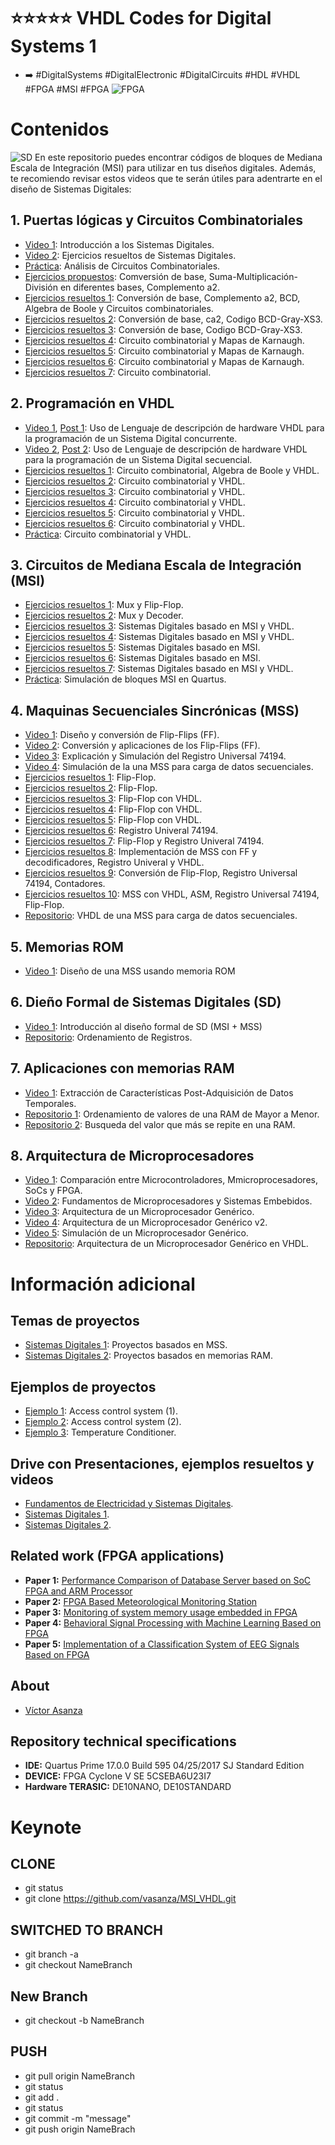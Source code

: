 # ⭐⭐⭐⭐⭐ VHDL Codes for Digital Systems 1
- ➡️ #DigitalSystems #DigitalElectronic #DigitalCircuits #HDL #VHDL #FPGA #MSI #FPGA
![FPGA](https://user-images.githubusercontent.com/12642226/126781573-f8af8ca5-0cdf-4d91-a8bb-fece6117d426.png)

# Contenidos
![SD](https://user-images.githubusercontent.com/12642226/150647904-c8eaf852-bfd2-4465-b432-90fd83dee562.png)
En este repositorio puedes encontrar códigos de bloques de Mediana Escala de Integración (MSI) para utilizar en tus diseños digitales.
Además, te recomiendo revisar estos videos que te serán útiles para adentrarte en el diseño de Sistemas Digitales:

## 1. Puertas lógicas y Circuitos Combinatoriales
- [Video 1](https://www.youtube.com/watch?v=fiQaocvqg9M&list=PLQzI-judwt-k4PkAGj_e_ZHDzYI0ZpshK&index=17&t=4393s):  Introducción a los Sistemas Digitales.
- [Video 2](https://www.youtube.com/watch?v=RsQSRA2K-R0&list=PLQzI-judwt-k4PkAGj_e_ZHDzYI0ZpshK&index=17&t=2876s): Ejercicios resueltos de Sistemas Digitales.
- [Práctica](https://vasanza.blogspot.com/2017/08/practica-analisis-de-circuitos.html): Análisis de Circuitos Combinatoriales.
- [Ejercicios propuestos](https://vasanza.blogspot.com/2017/05/ejercicios-propuestos-cap1-sistemas.html): Comversión de base, Suma-Multiplicación-División en diferentes bases, Complemento a2.
- [Ejercicios resueltos 1](https://vasanza.blogspot.com/2017/11/leccion-1er-parcial-sistemas-digitales.html): Conversión de base, Complemento a2, BCD, Algebra de Boole y Circuitos combinatoriales.
- [Ejercicios resueltos 2](https://vasanza.blogspot.com/2021/07/solucion-leccion-sistemas-digitales-1.html): Conversión de base, ca2, Codigo BCD-Gray-XS3.
- [Ejercicios resueltos 3](https://vasanza.blogspot.com/2021/03/solucion-leccion-sistemas-digitales-1.html): Conversión de base, Codigo BCD-Gray-XS3.
- [Ejercicios resueltos 4](https://vasanza.blogspot.com/2020/07/solucion-evaluacion-sistemas-digitales.html): Circuito combinatorial y Mapas de Karnaugh.
- [Ejercicios resueltos 5](https://vasanza.blogspot.com/2021/07/solucion-leccion-sistemas-digitales-1_7.html): Circuito combinatorial y Mapas de Karnaugh.
- [Ejercicios resueltos 6](https://vasanza.blogspot.com/2021/03/solucion-leccion-sistemas-digitales-1_23.html): Circuito combinatorial y Mapas de Karnaugh.
- [Ejercicios resueltos 7](https://vasanza.blogspot.com/2017/12/sistemas-digitales-1-solucion-examen.html): Circuito combinatorial.

## 2. Programación en VHDL
- [Video 1](https://www.youtube.com/watch?v=iWi0UZ-J1ps&list=PLQzI-judwt-k4PkAGj_e_ZHDzYI0ZpshK&index=19), [Post 1](https://vasanza.blogspot.com/2020/01/lenguaje-de-descripcion-de-hardware.html):  Uso de Lenguaje de descripción de hardware VHDL para la programación de un Sistema Digital concurrente.
- [Video 2](https://www.youtube.com/watch?v=v5BQ54q3yq8&list=PLQzI-judwt-k4PkAGj_e_ZHDzYI0ZpshK&index=19&t=8s), [Post 2](https://vasanza.blogspot.com/2020/01/lenguaje-de-descripcion-de-hardware_16.html):  Uso de Lenguaje de descripción de hardware VHDL para la programación de un Sistema Digital secuencial.
- [Ejercicios resueltos 1](https://vasanza.blogspot.com/2020/07/solucion-leccion-sistemas-digitales-1.html): Circuito combinatorial, Algebra de Boole y VHDL.
- [Ejercicios resueltos 2](https://vasanza.blogspot.com/2020/07/solucion-leccion-sistemas-digitales-1_22.html): Circuito combinatorial y VHDL.
- [Ejercicios resueltos 3](https://vasanza.blogspot.com/2021/07/solucion-evaluacion-sistemas-digitales.html): Circuito combinatorial y VHDL.
- [Ejercicios resueltos 4](https://vasanza.blogspot.com/2021/03/solucion-leccion-sistemas-digitales-1_29.html): Circuito combinatorial y VHDL.
- [Ejercicios resueltos 5](https://vasanza.blogspot.com/2021/04/solucion-evaluacion-sistemas-digitales.html): Circuito combinatorial y VHDL.
- [Ejercicios resueltos 6](https://vasanza.blogspot.com/2017/11/leccion-vhdl-1er-parcial-sistemas.html): Circuito combinatorial y VHDL.
- [Práctica](https://vasanza.blogspot.com/2017/08/practica-resolucion-de-circuitos.html): Circuito combinatorial y VHDL.

## 3. Circuitos de Mediana Escala de Integración (MSI)
- [Ejercicios resueltos 1](https://vasanza.blogspot.com/2020/09/solucion-leccion-sistemas-digitales-1_5.html): Mux y Flip-Flop.
- [Ejercicios resueltos 2](https://vasanza.blogspot.com/2020/08/solucion-leccion-sistemas-digitales-1_19.html): Mux y Decoder.
- [Ejercicios resueltos 3](https://vasanza.blogspot.com/2021/04/solucion-evaluacion-sistemas-digitales_22.html): Sistemas Digitales basado en MSI y VHDL.
- [Ejercicios resueltos 4](https://vasanza.blogspot.com/2021/04/solucion-leccion-sistemas-digitales-1.html): Sistemas Digitales basado en MSI y VHDL.
- [Ejercicios resueltos 5](https://vasanza.blogspot.com/2020/08/solucion-leccion-sistemas-digitales-1.html): Sistemas Digitales basado en MSI.
- [Ejercicios resueltos 6](https://vasanza.blogspot.com/2018/09/solucion-examen-sistemas-digitales-1.html): Sistemas Digitales basado en MSI.
- [Ejercicios resueltos 7](https://vasanza.blogspot.com/2020/09/solucion-evaluacion-sistemas-digitales_24.html): Sistemas Digitales basado en MSI y VHDL.
- [Práctica](https://vasanza.blogspot.com/2017/08/practica-simulacion-de-circuitos-msi-en.html): Simulación de bloques MSI en Quartus.

## 4. Maquinas Secuenciales Sincrónicas (MSS)
- [Video 1](https://www.youtube.com/watch?v=LIuhAu6pFls&list=PLQzI-judwt-k4PkAGj_e_ZHDzYI0ZpshK&index=15&t=933s): Diseño y conversión de Flip-Flips (FF).
- [Video 2](https://www.youtube.com/watch?v=gm7dK02FfDo&list=PLQzI-judwt-k4PkAGj_e_ZHDzYI0ZpshK&index=12&t=1s): Conversión y aplicaciones de los Flip-Flips (FF).
- [Video 3](https://www.youtube.com/watch?v=jMllwBxmH0E&list=PLQzI-judwt-k4PkAGj_e_ZHDzYI0ZpshK&index=11&t=6s): Explicación y Simulación del Registro Universal 74194.
- [Video 4](https://www.youtube.com/watch?v=Sf8DrhujwEE&list=PLQzI-judwt-k4PkAGj_e_ZHDzYI0ZpshK&index=6&t=1s): Simulación de la una MSS para carga de datos secuenciales.
- [Ejercicios resueltos 1](https://vasanza.blogspot.com/2020/09/solucion-leccion-sistemas-digitales-1.html): Flip-Flop.
- [Ejercicios resueltos 2](https://vasanza.blogspot.com/2021/04/solucion-leccion-sistemas-digitales-1_20.html): Flip-Flop.
- [Ejercicios resueltos 3](https://vasanza.blogspot.com/2021/02/solucion-evaluacion-sistemas-digitales_2.html): Flip-Flop con VHDL.
- [Ejercicios resueltos 4](https://vasanza.blogspot.com/2020/09/solucion-evaluacion-sistemas-digitales.html): Flip-Flop con VHDL.
- [Ejercicios resueltos 5](https://vasanza.blogspot.com/2020/08/solucion-leccion-sistemas-digitales-1_31.html): Flip-Flop con VHDL.
- [Ejercicios resueltos 6](https://vasanza.blogspot.com/2018/08/sistemas-digitales-1-solucion-examen.html): Registro Univeral 74194.
- [Ejercicios resueltos 7](https://vasanza.blogspot.com/2018/01/sistemas-digitales-1-leccion-resuelta.html): Flip-Flop y Registro Univeral 74194.
- [Ejercicios resueltos 8](https://vasanza.blogspot.com/2017/08/lecciones-sistemas-digitales-i-2do.html): Implementación de MSS con FF y decodificadores, Registro Univeral y VHDL.
- [Ejercicios resueltos 9](https://vasanza.blogspot.com/2018/08/sistemas-digitales-1-leccion-resuelta.html): Conversión de Flip-Flop, Registro Universal 74194, Contadores.
- [Ejercicios resueltos 10](https://vasanza.blogspot.com/2021/08/solucion-leccion-sistemas-digitales-1.html): MSS con VHDL, ASM, Registro Universal 74194, Flip-Flop.
- [Repositorio](https://github.com/vasanza/DigitalSystems/tree/main/Example_MSS_Sequential_Loading): VHDL de una MSS para carga de datos secuenciales.

## 5. Memorias ROM
- [Video 1](https://www.youtube.com/watch?v=YXkjFQkx3As&list=PLQzI-judwt-k4PkAGj_e_ZHDzYI0ZpshK&index=13&t=3s): Diseño de una MSS usando memoria ROM

## 6. Dieño Formal de Sistemas Digitales (SD)
- [Video 1](https://www.youtube.com/watch?v=suKzo0FqlgA&list=PLQzI-judwt-k4PkAGj_e_ZHDzYI0ZpshK&index=15): Introducción al diseño formal de SD (MSI + MSS)
- [Repositorio](https://github.com/vasanza/DigitalSystems/tree/2018PAO2/OrdenarRegistrosVHDL): Ordenamiento de Registros.

## 7. Aplicaciones con memorias RAM
- [Video 1](https://www.youtube.com/watch?v=tX9d0Zn8ujc&list=PLQzI-judwt-k4PkAGj_e_ZHDzYI0ZpshK&index=14&t=3s): Extracción de Características Post-Adquisición de Datos Temporales.
- [Repositorio 1](https://github.com/vasanza/DigitalSystems/tree/main/Example_MaxToMin_ordering_in_RAM): Ordenamiento de valores de una RAM de Mayor a Menor.
- [Repositorio 2](https://github.com/vasanza/DigitalSystems/tree/2021PAO1/Ejemplo3_BuscadorMaxRep): Busqueda del valor que más se repite en una RAM.

## 8. Arquitectura de Microprocesadores
- [Video 1](https://www.youtube.com/watch?v=Xma-bvUI-e8&list=PLQzI-judwt-k4PkAGj_e_ZHDzYI0ZpshK&index=5&t=3126s): Comparación entre Microcontroladores, Mmicroprocesadores, SoCs y FPGA.
- [Video 2](https://www.youtube.com/watch?v=Sc5--d7hnN0&list=PLQzI-judwt-k4PkAGj_e_ZHDzYI0ZpshK&index=10&t=1363s): Fundamentos de Microprocesadores y Sistemas Embebidos.
- [Video 3](https://www.youtube.com/watch?v=9PJScPknzhY&list=PLQzI-judwt-k4PkAGj_e_ZHDzYI0ZpshK&index=4&t=1164s): Arquitectura de un Microprocesador Genérico.
- [Video 4](https://www.youtube.com/watch?v=UdNjA-8QmtU&list=PLQzI-judwt-k4PkAGj_e_ZHDzYI0ZpshK&index=3&t=2s): Arquitectura de un Microprocesador Genérico v2.
- [Video 5](https://www.youtube.com/watch?v=zKjPHsazdcA&list=PLQzI-judwt-k4PkAGj_e_ZHDzYI0ZpshK&index=2&t=180s): Simulación de un Microprocesador Genérico.
- [Repositorio](https://github.com/vasanza/DigitalSystems/tree/2021PAO2/Practica_MicroProcesador): Arquitectura de un Microprocesador Genérico en VHDL.

# Información adicional
## Temas de proyectos
- [Sistemas Digitales 1](https://vasanza.blogspot.com/2021/05/sistemas-digitales-1-proyectos.html): Proyectos basados en MSS.
- [Sistemas Digitales 2](https://github.com/vasanza/DigitalSystems): Proyectos basados en memorias RAM.

## Ejemplos de proyectos
- [Ejemplo 1](https://vasanza.blogspot.com/2015/12/sistema-controlador-de-personal-de.html): Access control system (1).
- [Ejemplo 2](https://vasanza.blogspot.com/2016/11/sd-diseno-de-una-maquina-controladora.html): Access control system (2).
- [Ejemplo 3](https://vasanza.blogspot.com/2015/12/sistema-acondicionamiento-de.html): Temperature Conditioner.

## Drive con Presentaciones, ejemplos resueltos y videos
- [Fundamentos de Electricidad y Sistemas Digitales](https://drive.google.com/drive/folders/1KAmU-P6vH2EvedHtexWdH7nW-hQ2_KBn).
- [Sistemas Digitales 1](https://drive.google.com/drive/folders/1rR92F8U77Ulfhpvhh-KSyb3jAtxpDBdQ).
- [Sistemas Digitales 2](https://drive.google.com/drive/folders/1OLkaLyrg0m6C0qMVIEzXFI1smsw7YWdG).

## Related work (FPGA applications)
- **Paper 1:** [Performance Comparison of Database Server based on SoC FPGA and ARM Processor](https://ieeexplore.ieee.org/document/9647742)
- **Paper 2:** [FPGA Based Meteorological Monitoring Station](https://ieeexplore.ieee.org/abstract/document/9530151)
- **Paper 3:** [Monitoring of system memory usage embedded in FPGA](https://ieeexplore.ieee.org/abstract/document/9232863)
- **Paper 4:** [Behavioral Signal Processing with Machine Learning Based on FPGA](https://link.springer.com/chapter/10.1007%2F978-3-030-59194-6_17)
- **Paper 5:** [Implementation of a Classification System of EEG Signals Based on FPGA](https://ieeexplore.ieee.org/document/9096752)

## About
- [Víctor Asanza](https://vasanza.blogspot.com/p/about-me.html)

## Repository technical specifications
- **IDE:** Quartus Prime 17.0.0 Build 595 04/25/2017 SJ Standard Edition
- **DEVICE:** FPGA Cyclone V SE 5CSEBA6U23I7
- **Hardware TERASIC:** DE10NANO, DE10STANDARD

# Keynote
## CLONE
- git status
- git clone https://github.com/vasanza/MSI_VHDL.git

## SWITCHED TO BRANCH
- git branch -a
- git checkout NameBranch

## New Branch
- git checkout -b NameBranch

## PUSH
- git pull origin NameBranch
- git status
- git add .
- git status
- git commit -m "message"
- git push origin NameBrach

